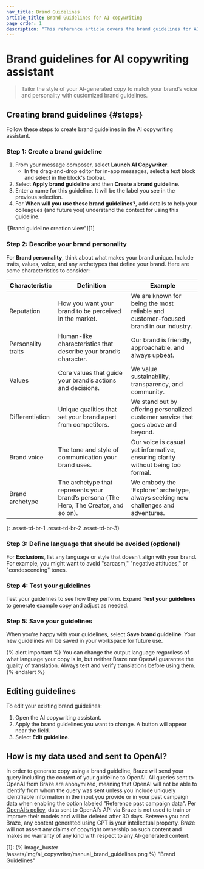 ```yaml
---
nav_title: Brand Guidelines
article_title: Brand Guidelines for AI copywriting
page_order: 1
description: "This reference article covers the brand guidelines for AI copywriting assistant, a feature that allows you to tailor the style of the copy generated by the AI copywriting assistant to your brand voice and style."
---
```


# Brand guidelines for AI copywriting assistant

> Tailor the style of your AI-generated copy to match your brand’s voice and personality with customized brand guidelines.

## Creating brand guidelines {#steps}

Follow these steps to create brand guidelines in the AI copywriting assistant.

### Step 1: Create a brand guideline

1. From your message composer, select <i class="fa-solid fa-wand-magic-sparkles"></i> **Launch AI Copywriter**.
   * In the drag-and-drop editor for in-app messages, select a text block and select <i class="fa-solid fa-wand-magic-sparkles" title="AI Copywriter"></i> in the block's toolbar.
2. Select **Apply brand guideline** and then **Create a brand guideline**.
3. Enter a name for this guideline. It will be the label you see in the previous selection.
4. For **When will you use these brand guidelines?**, add details to help your colleagues (and future you) understand the context for using this guideline.

![Brand guideline creation view"][1]

### Step 2: Describe your brand personality

For **Brand personality**, think about what makes your brand unique. Include traits, values, voice, and any archetypes that define your brand. Here are some characteristics to consider:

| **Characteristic**       | **Definition**                                                                       | **Example**                                                        |
|--------------------------|--------------------------------------------------------------------------------------|--------------------------------------------------------------------|
| Reputation               | How you want your brand to be perceived in the market.                               | We are known for being the most reliable and customer-focused brand in our industry. |
| Personality traits       | Human-like characteristics that describe your brand’s character.                     | Our brand is friendly, approachable, and always upbeat.          |
| Values                   | Core values that guide your brand’s actions and decisions.                           | We value sustainability, transparency, and community.            |
| Differentiation          | Unique qualities that set your brand apart from competitors.                         | We stand out by offering personalized customer service that goes above and beyond. |
| Brand voice              | The tone and style of communication your brand uses.                                 | Our voice is casual yet informative, ensuring clarity without being too formal. |
| Brand archetype          | The archetype that represents your brand’s persona (The Hero, The Creator, and so on).    | We embody the ‘Explorer’ archetype, always seeking new challenges and adventures. |
{: .reset-td-br-1 .reset-td-br-2 .reset-td-br-3}

### Step 3: Define language that should be avoided (optional)

For **Exclusions**, list any language or style that doesn’t align with your brand. For example, you might want to avoid "sarcasm," "negative attitudes," or "condescending" tones.

### Step 4: Test your guidelines

Test your guidelines to see how they perform. Expand **Test your guidelines** to generate example copy and adjust as needed.

### Step 5: Save your guidelines

When you're happy with your guidelines, select **Save brand guideline**. Your new guidelines will be saved in your workspace for future use.

{% alert important %}
You can change the output language regardless of what language your copy is in, but neither Braze nor OpenAI guarantee the quality of translation. Always test and verify translations before using them.
{% endalert %}

## Editing guidelines

To edit your existing brand guidelines:

1. Open the AI copywriting assistant.
2. Apply the brand guidelines you want to change. A button will appear near the field.
3. Select **Edit guideline**.

## How is my data used and sent to OpenAI?

In order to generate copy using a brand guideline, Braze will send your query including the content of your guideline to OpenAI. All queries sent to OpenAI from Braze are anonymized, meaning that OpenAI will not be able to identify from whom the query was sent unless you include uniquely identifiable information in the input you provide or in your past campaign data when enabling the option labeled "Reference past campaign data". Per [OpenAI’s policy](https://openai.com/policies/api-data-usage-policies), data sent to OpenAI’s API via Braze is not used to train or improve their models and will be deleted after 30 days. Between you and Braze, any content generated using GPT is your intellectual property. Braze will not assert any claims of copyright ownership on such content and makes no warranty of any kind with respect to any AI-generated content.


[1]: {% image_buster /assets/img/ai_copywriter/manual_brand_guidelines.png %} "Brand Guidelines"
